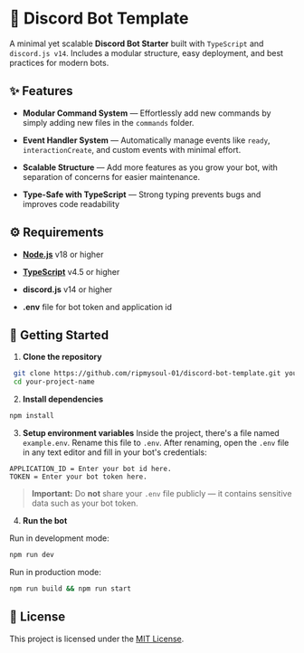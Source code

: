 
# 🤖 Discord Bot Template 

A minimal yet scalable **Discord Bot Starter** built with `TypeScript` and `discord.js v14`. Includes a modular structure, easy deployment, and best practices for modern bots.

## ✨ Features

- **Modular Command System** — Effortlessly add new commands by simply adding new files in the `commands` folder.
    
- **Event Handler System** — Automatically manage events like `ready`, `interactionCreate`, and custom events with minimal effort.
   
- **Scalable Structure** — Add more features as you grow your bot, with separation of concerns for easier maintenance.
- **Type-Safe with TypeScript** — Strong typing prevents bugs and improves code readability

## ⚙️ Requirements

-   **[Node.js](https://nodejs.org/)** v18 or higher
    
-   **[TypeScript](https://www.typescriptlang.org/)** v4.5 or higher
    
-   **discord.js** v14 or higher
    
-   **.env** file for bot token and application id

## 🚀 Getting Started

 1. **Clone the repository**
```bash
 git clone https://github.com/ripmysoul-01/discord-bot-template.git your-project-name
 cd your-project-name
 ```
 2. **Install dependencies**
```bash
npm install
```
 3. **Setup environment variables**
Inside the project, there's a file named `example.env`.  Rename this file to `.env`. After renaming, open the `.env` file in any text editor and fill in your bot's credentials:
```env
APPLICATION_ID = Enter your bot id here.
TOKEN = Enter your bot token here.
```
> **Important:** Do **not** share your `.env` file publicly — it contains sensitive data such as your bot token.

 4. **Run the bot**

Run in development mode:
```bash
npm run dev
```
Run in production mode:
```bash
npm run build && npm run start
```

## 📜 License

This project is licensed under the [MIT License](https://github.com/ripmysoul-01/discord-bot-template/blob/main/LICENSE).